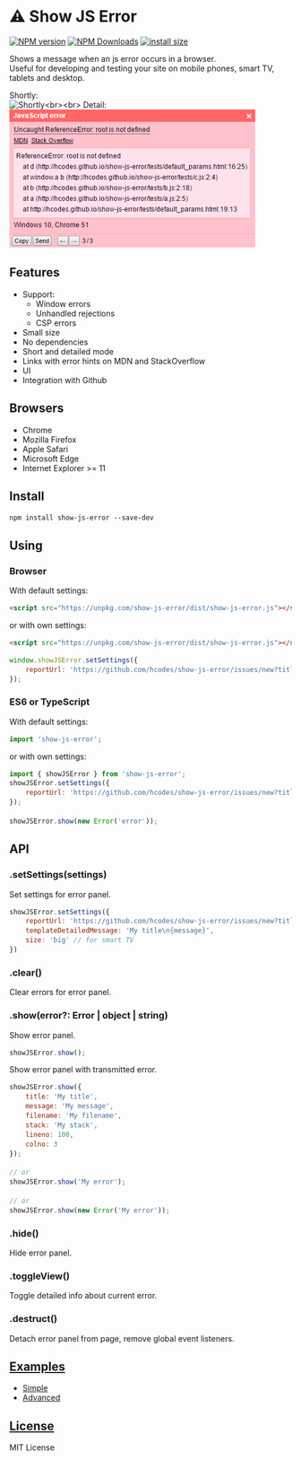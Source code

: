 ⚠️ Show JS Error
=============

[![NPM version](https://img.shields.io/npm/v/show-js-error.svg)](https://www.npmjs.com/package/show-js-error)
[![NPM Downloads](https://img.shields.io/npm/dm/show-js-error.svg?style=flat)](https://www.npmjs.org/package/show-js-error)
[![install size](https://packagephobia.com/badge?p=show-js-error)](https://packagephobia.com/result?p=show-js-error)

Shows a message when an js error occurs in a browser.<br>
Useful for developing and testing your site on mobile phones, smart TV, tablets and desktop.

Shortly:<br>![Shortly](https://raw.githubusercontent.com/hcodes/show-js-error/master/images/simple.png?)<br><br>
Detail:<br>![Detail](https://raw.githubusercontent.com/hcodes/show-js-error/master/images/detailed.png?)

## Features
- Support:
    - Window errors
    - Unhandled rejections
    - CSP errors
- Small size
- No dependencies
- Short and detailed mode
- Links with error hints on MDN and StackOverflow
- UI
- Integration with Github

## Browsers
- Chrome
- Mozilla Firefox
- Apple Safari
- Microsoft Edge
- Internet Explorer >= 11

## Install
```
npm install show-js-error --save-dev
```

## Using

### Browser
With default settings:
```html
<script src="https://unpkg.com/show-js-error/dist/show-js-error.js"></script>
```
or with own settings:
```html
<script src="https://unpkg.com/show-js-error/dist/show-js-error.js"></script>
```
```js
window.showJSError.setSettings({
    reportUrl: 'https://github.com/hcodes/show-js-error/issues/new?title={title}&body={body}'
});
```

### ES6 or TypeScript
With default settings:
```js
import 'show-js-error';
```
or with own settings:
```js
import { showJSError } from 'show-js-error';
showJSError.setSettings({
    reportUrl: 'https://github.com/hcodes/show-js-error/issues/new?title={title}&body={body}'
});

showJSError.show(new Error('error'));
```

## API

### .setSettings(settings)
Set settings for error panel.

```js
showJSError.setSettings({
    reportUrl: 'https://github.com/hcodes/show-js-error/issues/new?title={title}&body={body}', // Default: ""
    templateDetailedMessage: 'My title\n{message}',
    size: 'big' // for smart TV
})
```

### .clear()
Clear errors for error panel.

### .show(error?: Error | object | string)
Show error panel.

```js
showJSError.show();
```

Show error panel with transmitted error.
```js
showJSError.show({
    title: 'My title',
    message: 'My message',
    filename: 'My filename',
    stack: 'My stack',
    lineno: 100,
    colno: 3
});

// or
showJSError.show('My error');

// or
showJSError.show(new Error('My error'));
```

### .hide()
Hide error panel.

### .toggleView()
Toggle detailed info about current error.

### .destruct()
Detach error panel from page, remove global event listeners.

## [Examples](./tests)
- [Simple](http://hcodes.github.io/show-js-error/tests/many.html)
- [Advanced](http://hcodes.github.io/show-js-error/tests/index.html)

## [License](https://github.com/hcodes/show-js-error/blob/master/LICENSE)
MIT License
